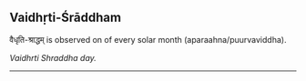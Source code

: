 ## Vaidhṛti-Śrāddham
वैधृति-श्राद्धम् is observed on  of every solar month (aparaahna/puurvaviddha).

_Vaidhrti Shraddha day._

---

